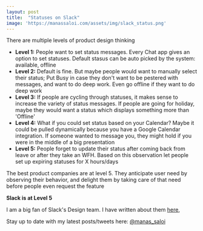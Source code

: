 ```yaml
---
layout: post
title:  "Statuses on Slack"
image: 'https://manassaloi.com/assets/img/slack_status.png'
---
```


There are multiple levels of product design thinking

- **Level 1:** People want to set status messages. Every Chat app gives an option to set statuses. Default stasus can be auto picked by the system: available, offline
- **Level 2:** Default is fine. But maybe people would want to manually select their status; Put Busy in case they don't want to be pestered with messages, and want to do deep work. Even go offline if they want to do deep work
- **Level 3:** If people are cycling through statuses, it makes sense to increase the variety of status messages. If people are going for holiday, maybe they would want a status which displays something more than 'Offline'
- **Level 4:** What if you could set status based on your Calendar? Maybe it could be pulled dynamically because you have a Google Calendar integration. If someone wanted to message you, they might hold if you were in the middle of a big presentation
- **Level 5:** People forget to update their status after coming back from leave or after they take an WFH. Based on this observation let people set up expiring statuses for X hours/days

The best product companies are at level 5. They anticipate user need by observing their behavior, and delight them by taking care of that need before people even request the feature

**Slack is at Level 5**

I am a big fan of Slack's Design team. I have written about them [here](https://manassaloi.com/2019/12/27/little-things-slack-great.html),

Stay up to date with my latest posts/tweets here: [@manas_saloi](http://twitter.com/manas_saloi)
